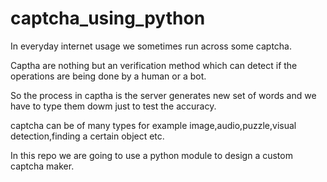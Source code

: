 # captcha_using_python

In everyday internet usage we sometimes run across some captcha.

Captha are nothing but an verification method which can detect if the operations are being done by a human or a bot.

So the process in captha is the server generates new set of words and we have to type them dowm just to test the accuracy.

captcha can be of many types for example image,audio,puzzle,visual detection,finding a certain object etc.

In this repo we are going to use a python module to design a custom captcha maker.
